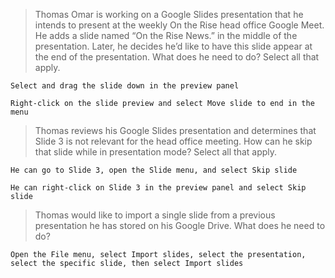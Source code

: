 >Thomas Omar is working on a Google Slides presentation that he intends to present at the weekly On the Rise head office Google Meet. He adds a slide named “On the Rise News.” in the middle of the presentation. Later, he decides he’d like to have this slide appear at the end of the presentation. What does he need to do? Select all that apply.
```
Select and drag the slide down in the preview panel
```
```
Right-click on the slide preview and select Move slide to end in the menu
```

>Thomas reviews his Google Slides presentation and determines that Slide 3 is not relevant for the head office meeting. How can he skip that slide while in presentation mode? Select all that apply.
```
He can go to Slide 3, open the Slide menu, and select Skip slide
```
```
He can right-click on Slide 3 in the preview panel and select Skip slide
```

>Thomas would like to import a single slide from a previous presentation he has stored on his Google Drive. What does he need to do?
```
Open the File menu, select Import slides, select the presentation, select the specific slide, then select Import slides
```